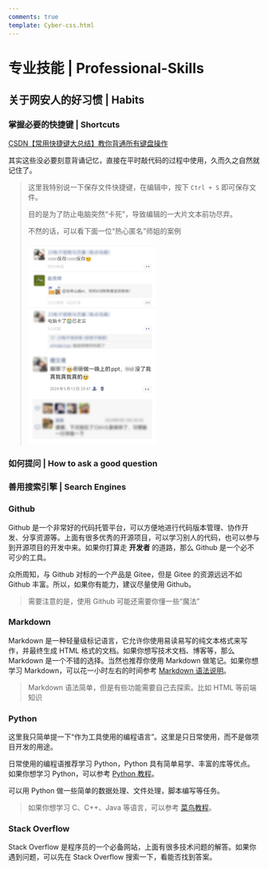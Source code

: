 ```yaml
---
comments: true
template: Cyber-css.html
---
```


# 专业技能 | Professional-Skills

## 关于网安人的好习惯 | Habits

### 掌握必要的快捷键 | Shortcuts

[CSDN【常用快捷键大总结】教你背通所有键盘操作](https://blog.csdn.net/weixin_42601136/article/details/122161192#/)

其实这些没必要刻意背诵记忆，直接在平时敲代码的过程中使用，久而久之自然就记住了。

> 这里我特别说一下保存文件快捷键，在编辑中，按下 `Ctrl + S` 即可保存文件。
>
> 目的是为了防止电脑突然“卡死”，导致编辑的一大片文本前功尽弃。
>
> 不然的话，可以看下面一位“热心匿名”师姐的案例
>
> <img src="image-20240613213800352.png" alt="image-20240613213800352" style="zoom: 25%;" />
> <img src="image-20240613213830707.png" alt="image-20240613213830707" style="zoom: 25%;" />

### 如何提问 | How to ask a good question

### 善用搜索引擎 | Search Engines

### Github

Github 是一个非常好的代码托管平台，可以方便地进行代码版本管理、协作开发、分享资源等。上面有很多优秀的开源项目，可以学习别人的代码，也可以参与到开源项目的开发中来。如果你打算走 **开发者** 的道路，那么 Github 是一个必不可少的工具。

众所周知，与 Github 对标的一个产品是 Gitee，但是 Gitee 的资源远远不如 Github 丰富。所以，如果你有能力，建议尽量使用 Github。

> 需要注意的是，使用 Github 可能还需要你懂一些“魔法”

### Markdown

Markdown 是一种轻量级标记语言，它允许你使用易读易写的纯文本格式来写作，并最终生成 HTML 格式的文档。如果你想写技术文档、博客等，那么 Markdown 是一个不错的选择。当然也推荐你使用 Markdown 做笔记。如果你想学习 Markdown，可以花一小时左右的时间参考 [Markdown 语法说明](https://markdown.com.cn/)。

> Markdown 语法简单，但是有些功能需要自己去探索。比如 HTML 等前端知识

### Python

这里我只简单提一下“作为工具使用的编程语言”。这里是只日常使用，而不是做项目开发的用途。

日常使用的编程语推荐学习 Python，Python 具有简单易学、丰富的库等优点。如果你想学习 Python，可以参考 [Python 教程](https://www.runoob.com/python3/python3-tutorial.html)。

可以用 Python 做一些简单的数据处理、文件处理，脚本编写等任务。

> 如果你想学习 C、C++、Java 等语言，可以参考 [菜鸟教程](https://www.runoob.com/)。

### Stack Overflow

Stack Overflow 是程序员的一个必备网站，上面有很多技术问题的解答。如果你遇到问题，可以先在 Stack Overflow 搜索一下，看能否找到答案。
